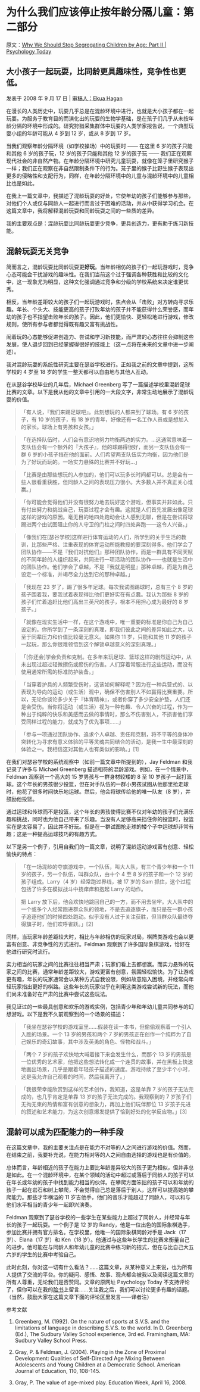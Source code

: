 # 为什么我们应该停止按年龄分隔儿童：第二部分

原文：[Why We Should Stop Segregating Children by Age: Part II | Psychology Today](https://www.psychologytoday.com/us/blog/freedom-learn/200809/why-we-should-stop-segregating-children-age-part-ii)

## 大小孩子一起玩耍，比同龄更具趣味性，竞争性也更低。

发表于 2008 年 9 月 17 日 | [审稿人：Ekua Hagan](https://www.psychologytoday.com/us/docs/editorial-process)

在漫长的人类历史中，玩耍几乎总是在混龄环境中进行，也就是大小孩子都在一起玩耍。为服务于教育目的而演化出的玩耍的生物学基础，是在孩子们几乎从未按年龄分隔的环境中形成的。研究狩猎采集群体中玩耍的人类学家报告说，一个典型玩耍小组的年龄可能从 4 岁到 12 岁，或从 8 岁到 17 岁。

当我们观察年龄分隔环境（如学校操场）中的玩耍时 —— 在这里 6 岁的孩子只能和其他 6 岁的孩子玩，12 岁的孩子只能和其他 12 岁的孩子玩 —— 我们正在观察现代社会的非自然产物。在年龄分隔环境中研究儿童玩耍，就像在笼子里研究猴子一样；我们正在观察在非自然限制条件下的行为。笼子里的猴子比野生猴子表现出更多的侵略性和支配行为，同样，在年龄分隔环境中的儿童与混龄环境中的儿童相比也是如此。

在我上一篇文章中，我描述了混龄玩耍的好处，它使年幼的孩子们能够参与那些，对他们个人或仅与同龄人一起进行而言过于困难的活动，并从中获得学习机会。在这篇文章中，我将解释混龄玩耍和同龄玩耍之间的一些质的差异。

我的主要观点是：混龄玩耍比同龄玩耍更少竞争，更具创造力，更有助于练习新技能。

## 混龄玩耍无关竞争

简而言之，混龄玩耍比同龄玩耍更**好玩**。当年龄相仿的孩子们一起玩游戏时，竞争心态可能会干扰游戏的趣味性。在我们当前这个过于强调各种获胜和比较的文化中，这一现象尤为明显，这种文化强调通过竞争和分级的学校系统来决定谁更优秀。

相反，当年龄差距较大的孩子们一起玩游戏时，焦点会从「击败」对方转向寻求乐趣。年长、个头大、技能更高的孩子打败年幼的孩子并不能获得什么荣誉感，而年幼的孩子也不指望击败年长的孩子。因此，他们更愉快、更轻松地进行游戏，修改规则，使所有参与者都觉得既有趣又富有挑战性。

闹着玩的心态能够促进创造力、尝试和学习新技能，而严肃的心态往往会抑制这些发展，使人退步回到已经掌握得很好的技能上（这一点将在未来的文章中进一步阐述）。

我对混龄玩耍的系统性研究主要在瑟谷学校进行。正如我之前的文章中提到，这所学校的 4 岁至 18 岁的学生一整天都可以自由地与其他人互动。

在从瑟谷学校毕业的几年后，Michael Greenberg 写了一篇描述学校里混龄足球比赛的文章。以下是我从他的文章中引用的一大段文字，非常生动地展示了混龄玩耍的价值。

> 「有人说，『我们来踢足球吧』。此刻想玩的人都来到了球场。有 6 岁的孩子，有 10 岁的孩子，有 18 岁的青年，好像还有一名工作人员或是想加入的家长。球场上有男孩和女孩。」

>

> 「在选择队伍时，人们会有意识地努力均衡两边的实力。...这通常意味着一支队伍会有一个额外的『大孩子』，他的球踢得很好，而另一支队伍会有一群 6 岁的小孩子挡在他的面前。人们希望两支队伍实力均衡，因为他们是为了好玩而玩的。一场实力悬殊的比赛并不好玩...」

>

> 「比赛是由那些想玩的人参加的，他们可以玩多长时间都可以。总是会有一些人很看重获胜，但同龄人之间的表现压力很小。大多数人并不真正关心谁赢。」

>

> 「你可能会觉得他们并没有很努力地去玩好这个游戏，但事实并非如此。只有付出努力和挑战自己，玩耍过程才会有趣。这就是人们首先发展出像足球这样的游戏的原因。毫无目的地四处跑动会让人感到无聊，但是在尝试将球踢进两个由试图阻止你的人守卫的门柱之间时四处奔跑——这令人兴奋。」

>

> 「像我们在[瑟谷学校]这样进行体育运动的人们，所学到的关于生活的教训，比那些严格、注重表现的体育运动所能教授的要深刻得多。他们学会了团队协作——不是『我们对抗他们』那种团队协作，而是一群具有不同天赋的不同年龄的人组织起来，共同进行一项活动的团队协作——也就是生活中的团队协作。他们学会了卓越，不是『我就是明星』那种卓越，而是为自己设定一个标准，并竭尽全力达到它的那种卓越。」

>

> 「我现在 23 岁了，踢了很多年足球。每次我试图踢球时，总有三个 8 岁的孩子围着我，要我试着表现得比他们更好实在有点蠢。我认为那些 8 岁的孩子们忙着追赶比他们高出三英尺的孩子，根本不用担心成为最好的 8 岁孩子。」

>

> 「就像在现实生活中一样，在这个游戏中，唯一重要的标准是你自己为自己设定的。你所学到了一条深刻的真理，即我们彼此之间的差异如此之大，以至于同辈压力和价值比较毫无意义。如果你 11 岁，只能和其他 11 岁的孩子一起玩，那么你很难领悟到这个解锁卓越意义的深刻真理。」

>

> 「[你还会]学会负责和克制。在多年来玩足球、篮球这样的剧烈运动中，从未出现过超过轻微擦伤或瘀伤的伤害。人们穿着常服进行这些运动，而没有使用通常所需的标准防护装备。」

>

> 「当穿着护具的人频繁受伤时，这该如何解释呢？因为在一种兵营式的、以表现为导向的运动（或生活）观中，确保不伤害别人不如赢得比赛重要。所以，无论你谈论多少关于『体育精神』，或者你穿了多少安全护垫，人们还是会受伤。当你将运动（或生活）视为一种有趣、令人兴奋的过程，作为一种出于纯粹的快乐和美感而去做的事情时，那么不伤害别人，不损害他们享受同样过程的能力，就成为了优先事项……」

>

> 「参与一项通过团队协作、追求个人卓越、责任和克制，将不平等的身体冲突转化为寻求有意义体验的平等灵魂共同结合的活动，是我一生中最深刻的体验之一。我相信这对其他人也有类似的影响。」[1]

在我们对瑟谷学校的系统观察中（如前一篇文章中所提到的），Jay Feldman 和我记录了许多与 Michael Greenberg 描述相符的混龄游戏。例如，在一个情景中，Feldman 观察到一个高大的 15 岁男孩与一群身材较矮的 8 至 10 岁孩子一起打篮球。这个年长的男孩很少投篮，但在对手队伍的一群小男孩试图从他那里抢走球时，他花了很多时间快乐地运球。然后，他会将球传给他的唯一队友（8 岁），并鼓励他投篮。

通过运球和传球而不是投篮，这个年长的男孩使得比赛不仅对年幼的孩子们充满乐趣和挑战，同时也为他自己带来了乐趣。当没有人足够高来挡住你的投篮时，投篮实在是太容易了，因此并不好玩。但是在一群试图抢走球的矮个子中运球却非常有趣；这是一种提高运球技巧的有趣方式。

以下是另一个例子，引用自我们的一篇文章，说明了混龄运动游戏富有创意、轻松愉快的特点：

> 「在一场混龄的夺旗游戏中，一个队伍，叫大人队，有三个青少年和一个 11 岁的孩子，另一个队伍，叫群众队，由十个 4 至 8 岁的孩子和一个 12 岁的孩子组成。Larry（4 岁）经常跑过界线，被 17 岁的 Sam 抓住，这个过程包括了许多在模拟战斗中挠痒痒和抱起 Larry 的动作。

>

> 把 Larry 放下后，他会欢快地跳回自己的一方，而不用去坐牢。大人队中的一个或多个人经常跑进群众队的领地，不是去追逐旗子，而只是在一群小孩子追逐他们的时候四处跑动。似乎没有人过于关注获胜，但当群众队最终夺得旗子时，他们欢呼雀跃。」[2]

同样，当玩家年龄差距较大时，相比与年龄相仿的玩家对局，棋牌类游戏也会以更富有创意、非竞争性的方式进行。Feldman 观察到了许多国际象棋游戏，恰好在他进行研究时流行。

实力相当的玩家之间的比赛往往相当严肃；玩家们看上去都想赢。而实力悬殊的玩家之间的比赛，通常年龄差距较大，游戏更富有创意，氛围轻松愉快。为了让游戏更有趣，年长的玩家通常会以某种方式自我设限，例如故意陷入困境，并经常向年轻玩家指出更好的棋路。这些年长的玩家似乎在利用这类游戏尝试新的玩法，而他们尚未准备好在严肃的比赛中尝试这些玩法。

我见证过的一些最具创意和欢乐的游戏实例，包括青少年和年幼儿童共同参与的幻想游戏。以下是我不久前观察到的一个场景的描述：

> 「我坐在瑟谷学校的游戏室里……假装在读一本书，但偷偷观察着一个引人入胜的场景。一个 13 岁的男孩和两个 7 岁的男孩正在创作一个纯粹为了自己娱乐的奇幻故事，其中涉及英勇的角色、怪物和战斗。」

>

> 「两个 7 岁的孩子欢快地大喊着接下来会发生什么，而那个 13 岁的男孩是一位优秀的艺术家，他把这些想法转化成一个连贯的故事，并在黑板上快速地画出场景，几乎是跟着年轻孩子描述的速度。游戏持续了至少半个小时，这是我允许自己观看的时间，然后我离开了。」

>

> 「我很荣幸能欣赏到这样的艺术创作，我知道，这是单靠 7 岁的孩子无法完成的，也几乎肯定是单靠 13 岁的孩子无法完成的。我观察到的 7 岁孩子们无拘无束的热情和富有创意的想象力，再加上他们玩伴那位 13 岁孩子先进的叙述和艺术能力，为这次创意爆发提供了恰到好处的化学反应物。」[3]

## 混龄可以成为匹配能力的一种手段

在这篇文章中，我的主要关注点是在能力不对等的人之间进行游戏的价值。然而，在结束之前，我要补充说，在能力相对等的人之间自由选择的游戏也是有价值的。

总体而言，年龄相近的孩子在能力上要比年龄差异较大的孩子更为相似，但并非总是如此。在一个混龄环境中，在某个领域的活动中超过或落后于同龄人的孩子可以在年长或年幼的孩子中找到能力相当的伙伴。在攀爬方面笨拙的孩子可以和年幼的孩子一起在岩石和树上攀爬，不会觉得自己总是落后于别人，这样可以提高她的攀爬能力。那些才华横溢的 11 岁吉他手，他们的音乐才能超过了同龄人，可以和与他们水平相当的青少年一起即兴演奏。

Feldman 观察到了瑟谷学校的一些学生在某些能力上超过了同龄人，并经常与年长的孩子一起玩耍。一个例子是 12 岁的 Randy，他是一位出色的国际象棋选手，参加比赛并拥有官方排名。在学校里，他唯一的国际象棋同龄对手是 Jack（17 岁）、Elana（17 岁）和 Ken（18 岁）。他通过与这些年长学生的比赛来衡量自己的进步。他可能在与同龄人和年幼儿童的比赛中练习新的招式，但在与比自己大五六岁的学生的比赛中考验自己。

此时此刻，你对这一切有什么看法？……这篇文章，从某种意义上来说，也为所有人提供了交流的平台。你的疑问、感悟、故事、观点都会被我以及阅读这篇文章的所有人尊重，无论我们是否赞同。文章的原网址 Psychology Today 不支持评论了，但你可以在我的[脸书](https://www.facebook.com/peter.gray.3572)上留言……关注我之后，我们可以讨论更多有趣的话题。（当然，鼓励大家在这篇文章下面的评论区里发言——译者注）

参考文献

1. Greenberg, M. (1992). On the nature of sports at S.V.S. and the limitations of language in describing S.V.S. to the world. In D. Greenberg (Ed.), The Sudbury Valley School experience, 3rd ed. Framingham, MA: Sudbury Valley School Press.

2. Gray, P. & Feldman, J. (2004). Playing in the Zone of Proximal Development: Qualities of Self-Directed Age Mixing Between Adolescents and Young Children at a Democratic School. American Journal of Education, 110, 108-145.

3. Gray, P. The value of age-mixed play. Education Week, April 16, 2008.